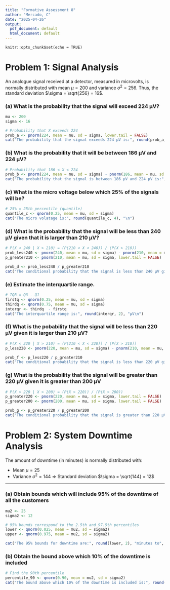 ```yaml
---
title: "Formative Assessment 8"
author: "Mercado, C"
date: "2025-04-26"
output:
  pdf_document: default
  html_document: default
---
```


```{r setup, include=FALSE}
knitr::opts_chunk$set(echo = TRUE)
```
# Problem 1: Signal Analysis
An analogue signal received at a detector, measured in microvolts, is normally distributed with mean $\mu = 200$ and variance $\sigma^2 = 256$.
Thus, the standard deviation $\sigma = \sqrt{256} = 16$.

### (a) What is the probability that the signal will exceed 224 µV?
```r
mu <- 200
sigma <- 16

# Probability that X exceeds 224
prob_a <- pnorm(224, mean = mu, sd = sigma, lower.tail = FALSE)
cat("The probability that the signal exceeds 224 µV is:", round(prob_a, 4), "\n")

```

### (b) What is the probability that it will be between 186 µV and 224 µV?
```r
# Probability that 186 < X < 224
prob_b <- pnorm(224, mean = mu, sd = sigma) - pnorm(186, mean = mu, sd = sigma)
cat("The probability that the signal is between 186 µV and 224 µV is:", round(prob_b, 4), "\n")


```

### (c)  What is the micro voltage below which 25% of the signals will be?

```r
# 25% = 25th percentile (quantile)
quantile_c <- qnorm(0.25, mean = mu, sd = sigma)
cat("The micro volatage is:", round(quantile_c, 4), "\n")
```

### (d) What is the probability that the signal will be less than 240 µV given that it is larger than 210 µV?
```r
# P(X < 240 | X > 210) = (P(210 < X < 240)) / (P(X > 210))
prob_less240 <- pnorm(240, mean = mu, sd = sigma) - pnorm(210, mean = mu, sd = sigma)
p_greater210 <- pnorm(210, mean = mu, sd = sigma, lower.tail = FALSE)

prob_d <- prob_less240 / p_greater210
cat("The conditional probability that the signal is less than 240 µV given it is larger than 210 µV is:", round(prob_d, 4), "\n")
```

### (e) Estimate the interquartile range. 
```r
# IQR = Q3 - Q1
firstq <- qnorm(0.25, mean = mu, sd = sigma)
thirdq <- qnorm(0.75, mean = mu, sd = sigma)
interqr <- thirdq  - firstq
cat("The interquartile range is:", round(interqr, 2), "µV\n")

```

### (f) What is the pobability that the signal will be less than 220 µV given it is larger than 210 µV?

```r
# P(X < 220 | X > 210) = (P(210 < X < 220)) / (P(X > 210))
p_less220 <- pnorm(220, mean = mu, sd = sigma) - pnorm(210, mean = mu, sd = sigma)

prob_f <- p_less220 / p_greater210
cat("The conditional probability that the signal is less than 220 µV given it is larger than 210 µV is:", round(prob_f, 4), "\n")
```
### (g) What is the probability that the signal will be greater than 220 µV given it is greater than 200 µV

```r
# P(X > 220 | X > 200) = (P(X > 220)) / (P(X > 200))
p_greater220 <- pnorm(220, mean = mu, sd = sigma, lower.tail = FALSE)
p_greater200 <- pnorm(200, mean = mu, sd = sigma, lower.tail = FALSE)

prob_g <- p_greater220 / p_greater200
cat("The conditional probability that the signal is greater than 220 µV given it is greater than 200 µV is:", round(prob_g, 4), "\n")
```

# Problem 2: System Downtime Analysis

The amount of downtime (in minutes) is normally distributed with:

- Mean $\mu = 25$
- Variance $\sigma^2 = 144$ $\Rightarrow$ Standard deviation $\sigma = \sqrt{144} = 12$

---

### (a) Obtain bounds which will include 95% of the downtime of all the customers

```r
mu2 <- 25
sigma2 <- 12

# 95% bounds correspond to the 2.5th and 97.5th percentiles
lower <- qnorm(0.025, mean = mu2, sd = sigma2)
upper <- qnorm(0.975, mean = mu2, sd = sigma2)

cat("The 95% bounds for downtime are:", round(lower, 2), "minutes to", round(upper, 2), "minutes.\n")
```

### (b) Obtain the bound above which 10% of the downtime is included
```r
# Find the 90th percentile
percentile_90 <- qnorm(0.90, mean = mu2, sd = sigma2)
cat("The bound above which 10% of the downtime is included is:", round(percentile_90, 2), "minutes.\n")
```
